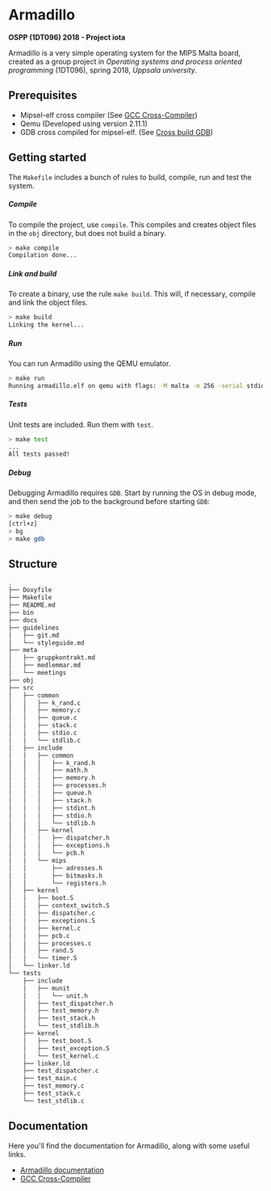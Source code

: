 # Armadillo

__OSPP (1DT096) 2018 - Project iota__

Armadillo is a very simple operating system for the MIPS Malta board, created as a group project in _Operating systems and process oriented programming_ (1DT096), spring 2018, _Uppsala university_.

## Prerequisites

* Mipsel-elf cross compiler (See [GCC Cross-Compiler](https://wiki.osdev.org/GCC_Cross-Compiler))
* Qemu (Developed using version 2.11.1)
* GDB cross compiled for mipsel-elf. (See [Cross build GDB](https://www.linux-mips.org/wiki/Toolchains#GDB))

## Getting started

The ``Makefile`` includes a bunch of rules to build, compile, run and test the system.

##### Compile

To compile the project, use ``compile``. This  compiles and creates object files in the ``obj`` directory, but does not build a binary.

```bash
> make compile
Compilation done...
```

##### Link and build

To create a binary, use the rule ``make build``. This will, if necessary, compile and link the object files.

```bash
> make build
Linking the kernel...
```

##### Run

You can run Armadillo using the QEMU emulator.

```bash
> make run
Running armadillo.elf on qemu with flags: -M malta -m 256 -serial stdio
```

##### Tests

Unit tests are included. Run them with ``test``.

```bash
> make test
...
All tests passed!
```

##### Debug

Debugging Armadillo requires ``GDB``. Start by running the OS in debug mode, and then send the job to the background before starting ``GDB``:

```bash
> make debug
[ctrl+z]
> bg
> make gdb
```

## Structure

```bash
.
├── Doxyfile
├── Makefile
├── README.md
├── bin
├── docs
├── guidelines
│   ├── git.md
│   └── styleguide.md
├── meta
│   ├── gruppkontrakt.md
│   ├── medlemmar.md
│   └── meetings
├── obj
├── src
│   ├── common
│   │   ├── k_rand.c
│   │   ├── memory.c
│   │   ├── queue.c
│   │   ├── stack.c
│   │   ├── stdio.c
│   │   └── stdlib.c
│   ├── include
│   │   ├── common
│   │   │   ├── k_rand.h
│   │   │   ├── math.h
│   │   │   ├── memory.h
│   │   │   ├── processes.h
│   │   │   ├── queue.h
│   │   │   ├── stack.h
│   │   │   ├── stdint.h
│   │   │   ├── stdio.h
│   │   │   └── stdlib.h
│   │   ├── kernel
│   │   │   ├── dispatcher.h
│   │   │   ├── exceptions.h
│   │   │   └── pcb.h
│   │   └── mips
│   │       ├── adresses.h
│   │       ├── bitmasks.h
│   │       └── registers.h
│   ├── kernel
│   │   ├── boot.S
│   │   ├── context_switch.S
│   │   ├── dispatcher.c
│   │   ├── exceptions.S
│   │   ├── kernel.c
│   │   ├── pcb.c
│   │   ├── processes.c
│   │   ├── rand.S
│   │   └── timer.S
│   └── linker.ld
└── tests
    ├── include
    │   ├── munit
    │   │   └── unit.h
    │   ├── test_dispatcher.h
    │   ├── test_memory.h
    │   ├── test_stack.h
    │   └── test_stdlib.h
    ├── kernel
    │   ├── test_boot.S
    │   ├── test_exception.S
    │   └── test_kernel.c
    ├── linker.ld
    ├── test_dispatcher.c
    ├── test_main.c
    ├── test_memory.c
    ├── test_stack.c
    └── test_stdlib.c
```

## Documentation

Here you'll find the documentation for Armadillo, along with some useful links.

* [Armadillo documentation](https://uu-os-2018.github.io/project-iota/)
* [GCC Cross-Compiler](https://wiki.osdev.org/GCC_Cross-Compiler)
